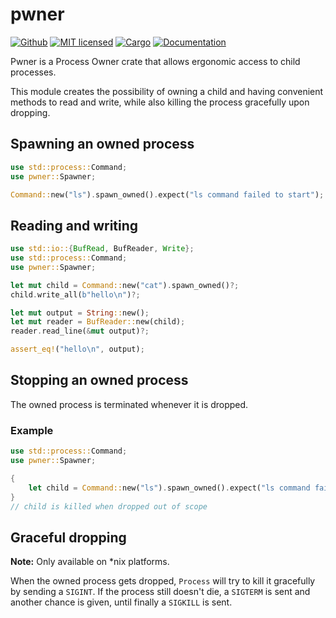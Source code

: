 # pwner
[![Github](https://github.com/m-lima/pwner/workflows/build/badge.svg)](https://github.com/m-lima/pwner/actions?workflow=build)
[![MIT licensed](https://img.shields.io/badge/license-MIT-blue.svg)](LICENSE)
[![Cargo](https://img.shields.io/crates/v/pwner.svg)](
https://crates.io/crates/pwner)
[![Documentation](https://docs.rs/pwner/badge.svg)](https://docs.rs/pwner)

Pwner is a Process Owner crate that allows ergonomic access to child processes.

This module creates the possibility of owning a child and having convenient methods to
read and write, while also killing the process gracefully upon dropping.

## Spawning an owned process

```rust
use std::process::Command;
use pwner::Spawner;

Command::new("ls").spawn_owned().expect("ls command failed to start");
```

## Reading and writing

```rust
use std::io::{BufRead, BufReader, Write};
use std::process::Command;
use pwner::Spawner;

let mut child = Command::new("cat").spawn_owned()?;
child.write_all(b"hello\n")?;

let mut output = String::new();
let mut reader = BufReader::new(child);
reader.read_line(&mut output)?;

assert_eq!("hello\n", output);
```

## Stopping an owned process

The owned process is terminated whenever it is dropped.

### Example

```rust
use std::process::Command;
use pwner::Spawner;

{
    let child = Command::new("ls").spawn_owned().expect("ls command failed to start");
}
// child is killed when dropped out of scope
```

## Graceful dropping

**Note:** Only available on *nix platforms.

When the owned process gets dropped, `Process` will try to
kill it gracefully by sending a `SIGINT`. If the process still doesn't die,
a `SIGTERM` is sent and another chance is given, until finally a `SIGKILL` is sent.
